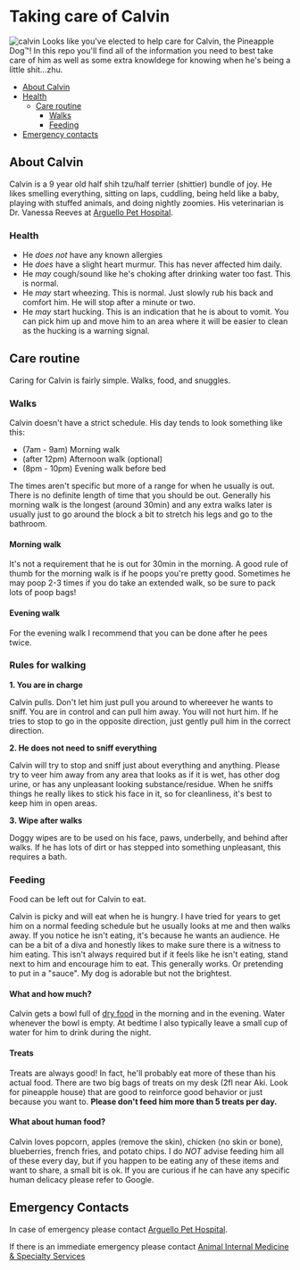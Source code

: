 # Taking care of Calvin
![calvin](https://user-images.githubusercontent.com/10384315/62173535-49662380-b2eb-11e9-866a-acc4697d4f27.png)
Looks like you've elected to help care for Calvin, the Pineapple Dog™️! In this repo you'll find all of the information you need to best take care of him as well as some extra knowldege for knowing when he's being a little shit...zhu. 

- [About Calvin](#about-calvin)
- [Health](#health)
  - [Care routine](#care-routine)
    - [Walks](#walks)
    - [Feeding](#feeding)
- [Emergency contacts](#emergency-contacts)

## About Calvin
Calvin is a 9 year old half shih tzu/half terrier (shittier) bundle of joy. He likes smelling everything, sitting on laps, cuddling, being held like a baby, playing with stuffed animals, and doing nightly zoomies. His veterinarian is Dr. Vanessa Reeves at [Arguello Pet Hospital](http://www.arguellopet.com/). 

### Health
- He _does not_ have any known allergies
- He _does_ have a slight heart murmur. This has never affected him daily.
- He _may_ cough/sound like he's choking after drinking water too fast. This is normal.
- He _may_ start wheezing. This is normal. Just slowly rub his back and comfort him. He will stop after a minute or two.
- He _may_ start hucking. This is an indication that he is about to vomit. You can pick him up and move him to an area where it will be easier to clean as the hucking is a warning signal.

## Care routine
Caring for Calvin is fairly simple. Walks, food, and snuggles.

### Walks
Calvin doesn't have a strict schedule. His day tends to look something like this:
- (7am - 9am) Morning walk
- (after 12pm) Afternoon walk (optional)
- (8pm - 10pm) Evening walk before bed

The times aren't specific but more of a range for when he usually is out. There is no definite length of time that you should be out. Generally his morning walk is the longest (around 30min) and any extra walks later is usually just to go around the block a bit to stretch his legs and go to the bathroom. 

#### Morning walk

It's not a requirement that he is out for 30min in the morning. A good rule of thumb for the morning walk is if he poops you're pretty good. Sometimes he may poop 2-3 times if you do take an extended walk, so be sure to pack lots of poop bags!

#### Evening walk
For the evening walk I recommend that you can be done after he pees twice.

### Rules for walking

**1. You are in charge**

Calvin pulls. Don't let him just pull you around to whereever he wants to sniff. You are in control and can pull him away. You will not hurt him. If he tries to stop to go in the opposite direction, just gently pull him in the correct direction.

**2. He does not need to sniff everything**

Calvin will try to stop and sniff just about everything and anything. Please try to veer him away from any area that looks as if it is wet, has other dog urine, or has any unpleasant looking substance/residue. When he sniffs things he really likes to stick his face in it, so for cleanliness, it's best to keep him in open areas.

**3. Wipe after walks**

Doggy wipes are to be used on his face, paws, underbelly, and behind after walks. If he has lots of dirt or has stepped into something unpleasant, this requires a bath. 

### Feeding
Food can be left out for Calvin to eat.

Calvin is picky and will eat when he is hungry. I have tried for years to get him on a normal feeding schedule but he usually looks at me and then walks away. If you notice he isn't eating, it's because he wants an audience. He can be a bit of a diva and honestly likes to make sure there is a witness to him eating. This isn't always required but if it feels like he isn't eating, stand next to him and encourage him to eat. This generally works. Or pretending to put in a "sauce". My dog is adorable but not the brightest. 

#### What and how much?
Calvin gets a bowl full of [dry food](https://www.petco.com/shop/en/petcostore/product/natural-balance-small-breed-bites-lid-limited-ingredient-diets-grain-free-potato-and-duck-formula-dry-dog-food) in the morning and in the evening. Water whenever the bowl is empty. At bedtime I also typically leave a small cup of water for him to drink during the night. 

#### Treats
Treats are always good! In fact, he'll probably eat more of these than his actual food. There are two big bags of treats on my desk (2fl near Aki. Look for pineapple house) that are good to reinforce good behavior or just because you want to. **Please don't feed him more than 5 treats per day.** 

#### What about human food? 
Calvin loves popcorn, apples (remove the skin), chicken (no skin or bone), blueberries, french fries, and potato chips. I do _NOT_ advise feeding him all of these every day, but if you happen to be eating any of these items and want to share, a small bit is ok. If you are curious if he can have any specific human delicacy please refer to Google.

## Emergency Contacts
In case of emergency please contact [Arguello Pet Hospital](http://www.arguellopet.com/contact-us.html).

If there is an immediate emergency please contact [Animal Internal Medicine & Specialty Services](https://www.aimss-sf.com/contact-us/)
